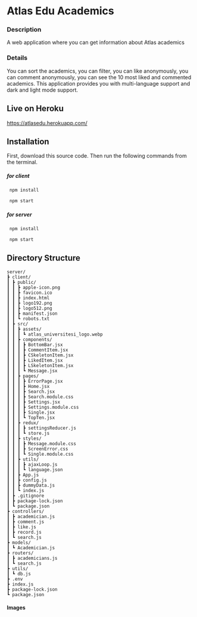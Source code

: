 # Atlas Edu Academics

### Description
A web application where you can get information about Atlas academics

### Details
You can sort the academics, you can filter, you can like anonymously, 
you can comment anonymously, you can see the 10 most liked and commented academics.
This application provides you with multi-language support and dark and light mode support.


## Live on Heroku

  https://atlasedu.herokuapp.com/

## Installation
First, download this source code. Then run the following commands from the terminal.

##### for client
``` sh
 npm install
```
```sh
 npm start
```
##### for server
```sh
 npm install
```
```sh
 npm start
```

## Directory Structure
```
server/
┣ client/
┃ ┣ public/
┃ ┃ ┣ apple-icon.png
┃ ┃ ┣ favicon.ico
┃ ┃ ┣ index.html
┃ ┃ ┣ logo192.png
┃ ┃ ┣ logo512.png
┃ ┃ ┣ manifest.json
┃ ┃ ┗ robots.txt
┃ ┣ src/
┃ ┃ ┣ assets/
┃ ┃ ┃ ┗ atlas_universitesi_logo.webp
┃ ┃ ┣ components/
┃ ┃ ┃ ┣ BottomBar.jsx
┃ ┃ ┃ ┣ CommentItem.jsx
┃ ┃ ┃ ┣ CSkeletonItem.jsx
┃ ┃ ┃ ┣ LikedItem.jsx
┃ ┃ ┃ ┣ LSkeletonItem.jsx
┃ ┃ ┃ ┗ Message.jsx
┃ ┃ ┣ pages/
┃ ┃ ┃ ┣ ErrorPage.jsx
┃ ┃ ┃ ┣ Home.jsx
┃ ┃ ┃ ┣ Search.jsx
┃ ┃ ┃ ┣ Search.module.css
┃ ┃ ┃ ┣ Settings.jsx
┃ ┃ ┃ ┣ Settings.module.css
┃ ┃ ┃ ┣ Single.jsx
┃ ┃ ┃ ┗ TopTen.jsx
┃ ┃ ┣ redux/
┃ ┃ ┃ ┣ settingsReducer.js
┃ ┃ ┃ ┗ store.js
┃ ┃ ┣ styles/
┃ ┃ ┃ ┣ Message.module.css
┃ ┃ ┃ ┣ ScreenError.css
┃ ┃ ┃ ┗ Single.module.css
┃ ┃ ┣ utils/
┃ ┃ ┃ ┣ ajaxLoop.js
┃ ┃ ┃ ┗ language.json
┃ ┃ ┣ App.js
┃ ┃ ┣ config.js
┃ ┃ ┣ dummyData.js
┃ ┃ ┗ index.js
┃ ┣ .gitignore
┃ ┣ package-lock.json
┃ ┗ package.json
┣ controllers/
┃ ┣ academician.js
┃ ┣ comment.js
┃ ┣ like.js
┃ ┣ record.js
┃ ┗ search.js
┣ models/
┃ ┗ Academician.js
┣ routers/
┃ ┣ academicians.js
┃ ┗ search.js
┣ utils/
┃ ┗ db.js
┣ .env
┣ index.js
┣ package-lock.json
┗ package.json
```

#### Images
